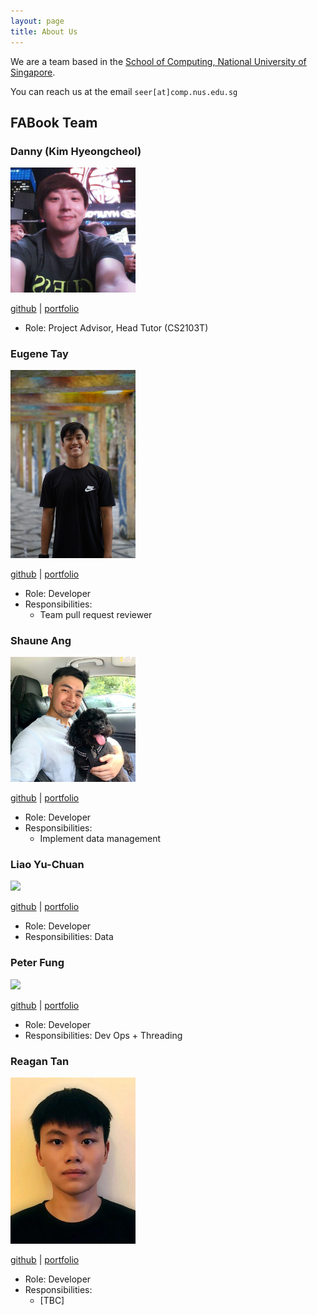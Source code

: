 ```yaml
---
layout: page
title: About Us
---
```


We are a team based in the [School of Computing, National University of Singapore](http://www.comp.nus.edu.sg).

You can reach us at the email `seer[at]comp.nus.edu.sg`

## FABook Team

### Danny (Kim Hyeongcheol)

<img src="./images/bluesky0911.png" width="200px">

[github](https://github.com/bluesky0911) |
[portfolio](team/bluesky0911.md)

* Role: Project Advisor, Head Tutor (CS2103T)

### Eugene Tay

<img src="images/eugenetayyj.png" width="200px">

[github](https://github.com/eugenetayyj) |
[portfolio](team/eugenetayyj.md)

* Role: Developer
* Responsibilities:
  * Team pull request reviewer


### Shaune Ang

<img src="images/shauneang.png" width="200px">

[github](https://github.com/shauneang) |
[portfolio](team/shauneang.md)

* Role: Developer
* Responsibilities:
    * Implement data management


### Liao Yu-Chuan

<img src="images/johndoe.png" width="200px">

[github](http://github.com/isanidiot) |
[portfolio](team/liaoyuchuan.md)

* Role: Developer
* Responsibilities: Data

### Peter Fung

<img src="images/johndoe.png" width="200px">

[github](http://github.com/fungusta) |
[portfolio](team/peterfung.md)


* Role: Developer
* Responsibilities: Dev Ops + Threading

### Reagan Tan

<img src="images/ReaganTan00.png" width="200px">

[github](http://github.com/reagantan00) |
[portfolio](team/reagantan.md)

* Role: Developer
* Responsibilities:
  * [TBC]
